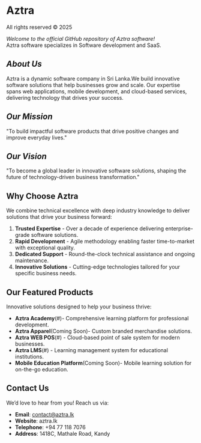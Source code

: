 # Aztra 
All rights reserved © 2025

*Welcome to the official GitHub repository of Aztra software!*  
Aztra software specializes in Software development and SaaS.

## *About Us*
Aztra is a dynamic software company in Sri Lanka.We build innovative software solutions that help businesses grow and scale. Our expertise spans web applications, mobile development, and cloud-based services, delivering technology that drives your success.

## *Our Mission*
"To build impactful software products that drive positive changes and improve everyday lives."

## *Our Vision*
"To become a global leader in innovative software solutions, shaping the future of technology-driven business transformation."

## **Why Choose Aztra**
We combine technical excellence with deep industry knowledge to deliver solutions that drive your business forward:
1. **Trusted Expertise** - Over a decade of experience delivering enterprise-grade software solutions.
2. **Rapid Development** - Agile methodology enabling faster time-to-market with exceptional quality.
3. **Dedicated Support** - Round-the-clock technical assistance and ongoing maintenance.
4. **Innovative Solutions** - Cutting-edge technologies tailored for your specific business needs.

## **Our Featured Products**
Innovative solutions designed to help your business thrive:
- **Aztra Academy**(#)- Comprehensive learning platform for professional development.
- **Aztra Apparel**(Coming Soon)- Custom branded merchandise solutions.
- **Aztra WEB POS**(#) - Cloud-based point of sale system for modern businesses.
- **Aztra LMS**(#) - Learning management system for educational institutions.
- **Mobile Education Platform**(Coming Soon)- Mobile learning solution for on-the-go education.

## **Contact Us**
We’d love to hear from you! Reach us via:
- **Email**: contact@aztra.lk
- **Website**: aztra.lk
- **Telephone**: +94 77 118 7076
- **Address**: 1418C, Mathale Road, Kandy
